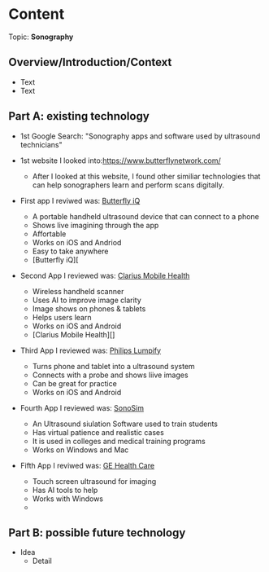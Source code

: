 # Content
Topic: **Sonography**

## Overview/Introduction/Context
* Text
* Text

## Part A: existing technology
* 1st Google Search: "Sonography apps and software used by ultrasound technicians"
  
* 1st   website I looked into:https://www.butterflynetwork.com/
  * After I looked at this website, I found other similiar technologies that can help sonographers learn and perform scans digitally.
    
* First app I reviwed was: [Butterfly iQ](https://www.butterflynetwork.com/iq-plus)
  * A portable handheld ultrasound device that can connect to a phone
  * Shows live imagining through the app
  * Affortable
  * Works on iOS and Andriod
  * Easy to take anywhere    
  * [Butterfly iQ][
    
* Second App I reviewed was: [Clarius Mobile Health](https://clarius.com/)
  * Wireless handheld scanner
  * Uses AI to improve image clarity
  * Image shows on phones & tablets
  * Helps users learn
  * Works on iOS and Android
  * [Clarius Mobile Health][]
    
* Third App I reviewed was: [Philips Lumpify](https://www.usa.philips.com/healthcare/ultrasound)
  * Turns phone and tablet into a ultrasound system
  * Connects with a probe and shows liive images
  * Can be great for practice
  * Works on iOS and Android
    
* Fourth App I reviewed was: [SonoSim](https://sonosim.com/)
  * An Ultrasound siulation Software used to train students
  * Has virtual patience and realistic cases
  * It is used in colleges and medical training programs
  * Works on Windows and Mac

* Fifth App I reviwed was: [GE Health Care](https://www.gehealthcare.com/)
  * Touch screen ultrasound for imaging
  * Has AI tools to help
  * Works with Windows
  * 
    
## Part B: possible future technology
* Idea
  * Detail
